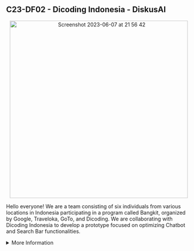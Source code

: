 ## C23-DF02 - Dicoding Indonesia - DiskusAI

<p align="center">
    <img width="484" alt="Screenshot 2023-06-07 at 21 56 42" src="https://github.com/C23-DF02-DiskusAI-Dicoding-Indonesia/.github/assets/132810595/f6edca83-e298-48e9-b313-32b86b5291f5">
</p>

Hello everyone! We are a team consisting of six individuals from various locations in Indonesia participating in a program called Bangkit, organized by Google, Traveloka, GoTo, and Dicoding. We are collaborating with Dicoding Indonesia to develop a prototype focused on optimizing Chatbot and Search Bar functionalities. 

<details>
<summary>More Information</summary>
<br>

## DiskusAI
pada suatu hari yang indah terdapat sosok bernama dewi arumsari yang mengumpulkan gembala sapi di kabupaten sragen. 

#### Machine Learning Team
- gawe apa aja
- gawe banyak

#### Cloud Computing Team
- gawe jg

## Repository
#### Machine Learning

#### Cloud Computing

</details>

